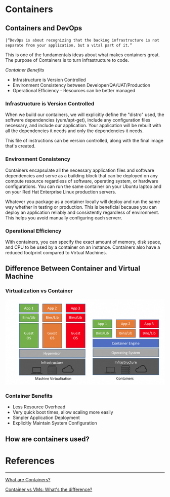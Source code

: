 # Containers

## Containers and DevOps
	|“DevOps is about recognizing that the backing infrastructure is not separate from your application, but a vital part of it.”

This is one of the fundamentals ideas about what makes containers great. The purpose of Containers is to turn infrastructure to code.

*Container Benefits*

 - Infrastructure is Version Controlled
 - Environment Consistency between Developer/QA/UAT/Production
 - Operational Efficiency - Resources can be better managed

### Infrastructure is Version Controlled
When we build our containers, we will explicitly define the "distro" used, the software dependencies (yum/apt-get), include any configuration files necessary, and include our application. Your application will be rebuilt with all the dependencies it needs and only the dependencies it needs. 

This file of instructions can be version controlled, along with the final image that's created.

### Environment Consistency
 Containers encapsulate all the necessary application files and software dependencies and serve as a building block that can be deployed on any compute resource regardless of software, operating system, or hardware configurations. You can run the same container on your Ubuntu laptop and on your Red Hat Enterprise Linux production servers. 

 Whatever you package as a container locally will deploy and run the same way whether in testing or production. This is beneficial because you can deploy an application reliably and consistently regardless of environment. This helps you avoid manually configuring each serverr.

### Operational Efficiency
With containers, you can specify the exact amount of memory, disk space, and CPU to be used by a container on an instance. Containers also have a reduced footprint compared to Virtual Machines.


## Difference Between Container and Virtual Machine

### Virtualization vs Container
![alt text](https://github.com/dgallegos/docker-tutorial/blob/master/lessons/images/container-vs-vm.png "Container vs VM")

### Container Benefits
 - Less Resource Overhead
 - Very quick boot times, allow scaling more easily
 - Simpler Application Deployment
 - Explicitly Maintain System Configuration

## How are containers used?

# References
-----
[What are Containers?](https://aws.amazon.com/what-are-containers/)

[Container vs VMs: What's the difference?](https://blog.netapp.com/blogs/containers-vs-vms/)